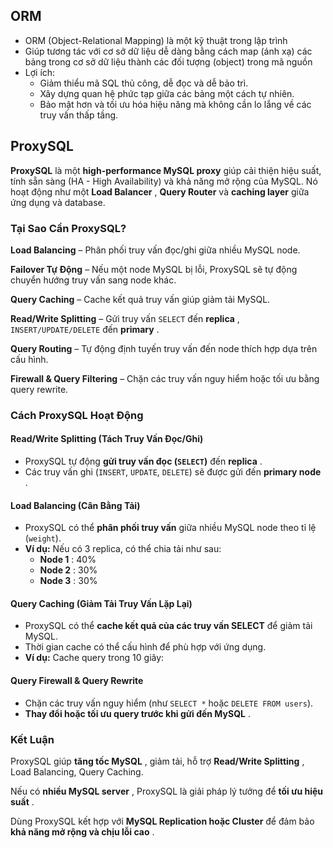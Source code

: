 ## ORM

- ORM (Object-Relational Mapping) là một kỹ thuật trong lập trình
- Giúp tương tác với cơ sở dữ liệu dễ dàng bằng cách map (ánh xạ) các bảng trong cơ sở dữ liệu thành các đối tượng (object) trong mã nguồn
- Lợi ích:
  - Giảm thiểu mã SQL thủ công, dễ đọc và dễ bảo trì.
  - Xây dựng quan hệ phức tạp giữa các bảng một cách tự nhiên.
  - Bảo mật hơn và tối ưu hóa hiệu năng mà không cần lo lắng về các truy vấn thấp tầng.

## ProxySQL

**ProxySQL** là một **high-performance MySQL proxy** giúp cải thiện hiệu suất, tính sẵn sàng (HA - High Availability) và khả năng mở rộng của MySQL. Nó hoạt động như một  **Load Balancer** , **Query Router** và **caching layer** giữa ứng dụng và database.

### **Tại Sao Cần ProxySQL?**

**Load Balancing** – Phân phối truy vấn đọc/ghi giữa nhiều MySQL node.

**Failover Tự Động** – Nếu một node MySQL bị lỗi, ProxySQL sẽ tự động chuyển hướng truy vấn sang node khác.

**Query Caching** – Cache kết quả truy vấn giúp giảm tải MySQL.

**Read/Write Splitting** – Gửi truy vấn `SELECT` đến  **replica** , `INSERT/UPDATE/DELETE` đến  **primary** .

**Query Routing** – Tự động định tuyến truy vấn đến node thích hợp dựa trên cấu hình.

**Firewall & Query Filtering** – Chặn các truy vấn nguy hiểm hoặc tối ưu bằng query rewrite.

### Cách ProxySQL Hoạt Động

#### **Read/Write Splitting (Tách Truy Vấn Đọc/Ghi)**

* ProxySQL tự động **gửi truy vấn đọc (`SELECT`)** đến  **replica** .
* Các truy vấn ghi (`INSERT`, `UPDATE`, `DELETE`) sẽ được gửi đến  **primary node** .

#### **Load Balancing (Cân Bằng Tải)**

* ProxySQL có thể **phân phối truy vấn** giữa nhiều MySQL node theo tỉ lệ (`weight`).
* **Ví dụ:** Nếu có 3 replica, có thể chia tải như sau:
  * **Node 1** : 40%
  * **Node 2** : 30%
  * **Node 3** : 30%

#### **Query Caching (Giảm Tải Truy Vấn Lặp Lại)**

* ProxySQL có thể **cache kết quả của các truy vấn SELECT** để giảm tải MySQL.
* Thời gian cache có thể cấu hình để phù hợp với ứng dụng.
* **Ví dụ:** Cache query trong 10 giây:

#### **Query Firewall & Query Rewrite**

* Chặn các truy vấn nguy hiểm (như `SELECT *` hoặc `DELETE FROM users`).
* **Thay đổi hoặc tối ưu query trước khi gửi đến MySQL** .

### **Kết Luận**

ProxySQL giúp  **tăng tốc MySQL** , giảm tải, hỗ trợ  **Read/Write Splitting** , Load Balancing, Query Caching.

Nếu có  **nhiều MySQL server** , ProxySQL là giải pháp lý tưởng để  **tối ưu hiệu suất** .

Dùng ProxySQL kết hợp với **MySQL Replication hoặc Cluster** để đảm bảo  **khả năng mở rộng và chịu lỗi cao** .
